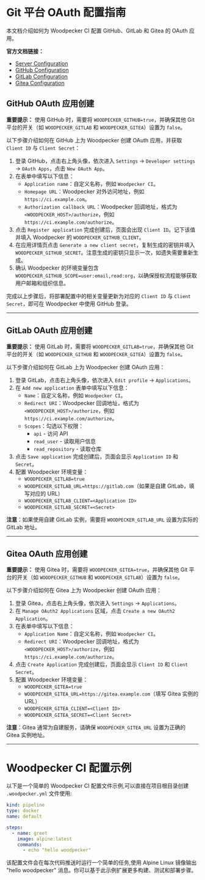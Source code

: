 # Git 平台 OAuth 配置指南

本文档介绍如何为 Woodpecker CI 配置 GitHub、GitLab 和 Gitea 的 OAuth 应用。

**官方文档链接：**
- [Server Configuration](https://woodpecker-ci.org/docs/administration/configuration/server)
- [GitHub Configuration](https://woodpecker-ci.org/docs/administration/configuration/forges/github)
- [GitLab Configuration](https://woodpecker-ci.org/docs/administration/configuration/forges/gitlab)
- [Gitea Configuration](https://woodpecker-ci.org/docs/administration/configuration/forges/gitea)

## GitHub OAuth 应用创建

**重要提示：** 使用 GitHub 时，需要将 `WOODPECKER_GITHUB=true`，并确保其他 Git 平台的开关（如 `WOODPECKER_GITLAB` 和 `WOODPECKER_GITEA`）设置为 `false`。

以下步骤介绍如何在 GitHub 上为 Woodpecker 创建 OAuth 应用，并获取 `Client ID` 与 `Client Secret`：

1. 登录 GitHub，点击右上角头像，依次进入 `Settings` → `Developer settings` → `OAuth Apps`，点击 `New OAuth App`。
2. 在表单中填写以下信息：
   - `Application name`：自定义名称，例如 `Woodpecker CI`。
   - `Homepage URL`：Woodpecker 对外访问地址，例如 `https://ci.example.com`。
   - `Authorization callback URL`：Woodpecker 回调地址，格式为 `<WOODPECKER_HOST>/authorize`，例如 `https://ci.example.com/authorize`。
3. 点击 `Register application` 完成创建后，页面会出现 `Client ID`。记下该值并填入 Woodpecker 的 `WOODPECKER_GITHUB_CLIENT`。
4. 在应用详情页点击 `Generate a new client secret`，复制生成的密钥并填入 `WOODPECKER_GITHUB_SECRET`。注意生成的密钥只显示一次，如遗失需要重新生成。
5. 确认 Woodpecker 的环境变量包含 `WOODPECKER_GITHUB_SCOPE=user:email,read:org`，以确保授权流程能够获取用户邮箱和组织信息。

完成以上步骤后，将部署配置中的相关变量更新为对应的 `Client ID` 与 `Client Secret`，即可在 Woodpecker 中使用 GitHub 登录。

---

## GitLab OAuth 应用创建

**重要提示：** 使用 GitLab 时，需要将 `WOODPECKER_GITLAB=true`，并确保其他 Git 平台的开关（如 `WOODPECKER_GITHUB` 和 `WOODPECKER_GITEA`）设置为 `false`。

以下步骤介绍如何在 GitLab 上为 Woodpecker 创建 OAuth 应用：

1. 登录 GitLab，点击右上角头像，依次进入 `Edit profile` → `Applications`。
2. 在 `Add new application` 表单中填写以下信息：
   - `Name`：自定义名称，例如 `Woodpecker CI`。
   - `Redirect URI`：Woodpecker 回调地址，格式为 `<WOODPECKER_HOST>/authorize`，例如 `https://ci.example.com/authorize`。
   - `Scopes`：勾选以下权限：
     - `api` - 访问 API
     - `read_user` - 读取用户信息
     - `read_repository` - 读取仓库
3. 点击 `Save application` 完成创建后，页面会显示 `Application ID` 和 `Secret`。
4. 配置 Woodpecker 环境变量：
   - `WOODPECKER_GITLAB=true`
   - `WOODPECKER_GITLAB_URL=https://gitlab.com`（如果是自建 GitLab，填写对应的 URL）
   - `WOODPECKER_GITLAB_CLIENT=<Application ID>`
   - `WOODPECKER_GITLAB_SECRET=<Secret>`

**注意**：如果使用自建 GitLab 实例，需要将 `WOODPECKER_GITLAB_URL` 设置为实际的 GitLab 地址。

---

## Gitea OAuth 应用创建

**重要提示：** 使用 Gitea 时，需要将 `WOODPECKER_GITEA=true`，并确保其他 Git 平台的开关（如 `WOODPECKER_GITHUB` 和 `WOODPECKER_GITLAB`）设置为 `false`。

以下步骤介绍如何在 Gitea 上为 Woodpecker 创建 OAuth 应用：

1. 登录 Gitea，点击右上角头像，依次进入 `Settings` → `Applications`。
2. 在 `Manage OAuth2 Applications` 区域，点击 `Create a new OAuth2 Application`。
3. 在表单中填写以下信息：
   - `Application Name`：自定义名称，例如 `Woodpecker CI`。
   - `Redirect URI`：Woodpecker 回调地址，格式为 `<WOODPECKER_HOST>/authorize`，例如 `https://ci.example.com/authorize`。
4. 点击 `Create Application` 完成创建后，页面会显示 `Client ID` 和 `Client Secret`。
5. 配置 Woodpecker 环境变量：
   - `WOODPECKER_GITEA=true`
   - `WOODPECKER_GITEA_URL=https://gitea.example.com`（填写 Gitea 实例的 URL）
   - `WOODPECKER_GITEA_CLIENT=<Client ID>`
   - `WOODPECKER_GITEA_SECRET=<Client Secret>`

**注意**：Gitea 通常为自建服务，请确保 `WOODPECKER_GITEA_URL` 设置为正确的 Gitea 实例地址。

---

# Woodpecker CI 配置示例

以下是一个简单的 Woodpecker CI 配置文件示例,可以直接在项目根目录创建 `.woodpecker.yml` 文件使用:

```yaml
kind: pipeline
type: docker
name: default

steps:
  - name: greet
    image: alpine:latest
    commands:
      - echo "hello woodpecker"
```

该配置文件会在每次代码推送时运行一个简单的任务,使用 Alpine Linux 镜像输出 "hello woodpecker" 消息。你可以基于此示例扩展更多构建、测试和部署步骤。

